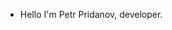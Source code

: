 - Hello I'm Petr Pridanov, developer.


<!---
ppridanov/ppridanov is a ✨ special ✨ repository because its `README.md` (this file) appears on your GitHub profile.
You can click the Preview link to take a look at your changes.
--->
